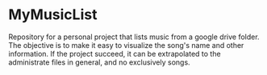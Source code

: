 # MyMusicList
Repository for a personal project that lists music from a google drive folder. The objective is to make it easy to visualize the song's name and other information. If the project succeed, it can be extrapolated to the administrate files in general, and no exclusively songs.
